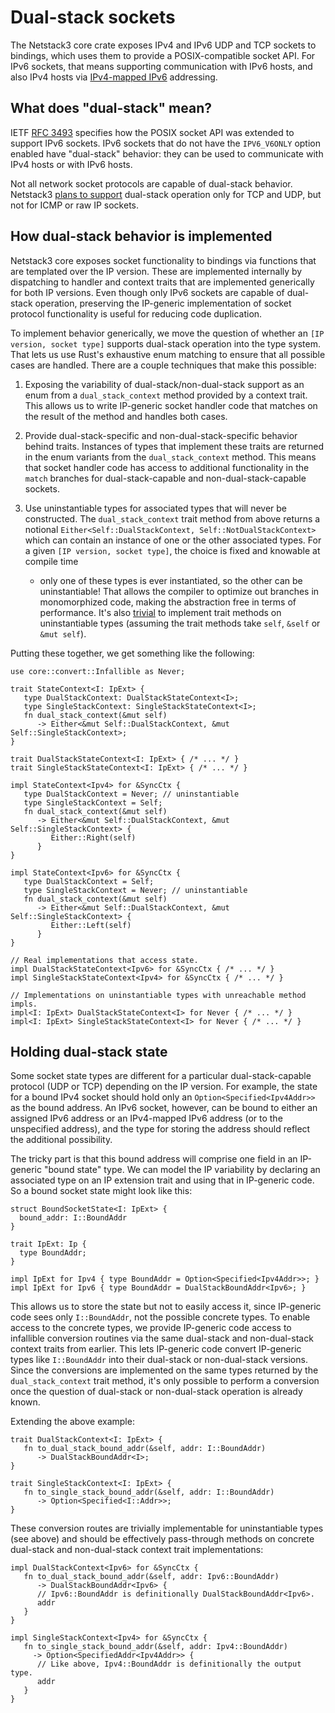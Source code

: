 # Dual-stack sockets

The Netstack3 core crate exposes IPv4 and IPv6 UDP and TCP sockets to bindings,
which uses them to provide a POSIX-compatible socket API. For IPv6 sockets, that
means supporting communication with IPv6 hosts, and also IPv4 hosts via
[IPv4-mapped IPv6] addressing.

## What does "dual-stack" mean?

IETF [RFC 3493] specifies how the POSIX socket API was extended to support
IPv6 sockets. IPv6 sockets that do not have the `IPV6_V6ONLY` option enabled
have "dual-stack" behavior: they can be used to communicate with IPv4 hosts or
with IPv6 hosts.

Not all network socket protocols are capable of dual-stack behavior. Netstack3
[plans to support](https://fxbug.dev/42095034) dual-stack operation only for TCP
and UDP, but not for ICMP or raw IP sockets.

## How dual-stack behavior is implemented

Netstack3 core exposes socket functionality to bindings via functions that are
templated over the IP version. These are implemented internally by dispatching
to handler and context traits that are implemented generically for both IP
versions. Even though only IPv6 sockets are capable of dual-stack operation,
preserving the IP-generic implementation of socket protocol functionality is
useful for reducing code duplication.

To implement behavior generically, we move the question of whether an
`[IP version, socket type]` supports dual-stack operation into the type system.
That lets us use Rust's exhaustive enum matching to ensure that all possible
cases are handled. There are a couple techniques that make this possible:

1. Exposing the variability of dual-stack/non-dual-stack support as an enum from
   a `dual_stack_context` method provided by a context trait. This allows us to
   write IP-generic socket handler code that matches on the result of the method
   and handles both cases.

2. Provide dual-stack-specific and non-dual-stack-specific behavior behind
   traits. Instances of types that implement these traits are returned in the
   enum variants from the `dual_stack_context` method. This means that socket
   handler code has access to additional functionality in the `match` branches
   for dual-stack-capable and non-dual-stack-capable sockets.

3. Use uninstantiable types for associated types that will never be constructed.
   The `dual_stack_context` trait method from above returns a notional
   `Either<Self::DualStackContext, Self::NotDualStackContext>` which can contain
   an instance of one or the other associated types. For a given
   `[IP version, socket type]`, the choice is fixed and knowable at compile time
   - only one of these types is ever instantiated, so the other can be
   uninstantiable! That allows the compiler to optimize out branches in
   monomorphized code, making the abstraction free in terms of performance. It's
   also [trivial][UnreachableExt] to implement trait methods on uninstantiable
   types (assuming the trait methods take `self`, `&self` or `&mut self`).

Putting these together, we get something like the following:
```
use core::convert::Infallible as Never;

trait StateContext<I: IpExt> {
   type DualStackContext: DualStackStateContext<I>;
   type SingleStackContext: SingleStackStateContext<I>;
   fn dual_stack_context(&mut self)
      -> Either<&mut Self::DualStackContext, &mut Self::SingleStackContext>;
}

trait DualStackStateContext<I: IpExt> { /* ... */ }
trait SingleStackStateContext<I: IpExt> { /* ... */ }

impl StateContext<Ipv4> for &SyncCtx {
   type DualStackContext = Never; // uninstantiable
   type SingleStackContext = Self;
   fn dual_stack_context(&mut self)
      -> Either<&mut Self::DualStackContext, &mut Self::SingleStackContext> {
         Either::Right(self)
      }
}

impl StateContext<Ipv6> for &SyncCtx {
   type DualStackContext = Self;
   type SingleStackContext = Never; // uninstantiable
   fn dual_stack_context(&mut self)
      -> Either<&mut Self::DualStackContext, &mut Self::SingleStackContext> {
         Either::Left(self)
      }
}

// Real implementations that access state.
impl DualStackStateContext<Ipv6> for &SyncCtx { /* ... */ }
impl SingleStackStateContext<Ipv4> for &SyncCtx { /* ... */ }

// Implementations on uninstantiable types with unreachable method impls.
impl<I: IpExt> DualStackStateContext<I> for Never { /* ... */ }
impl<I: IpExt> SingleStackStateContext<I> for Never { /* ... */ }
```

## Holding dual-stack state

Some socket state types are different for a particular dual-stack-capable
protocol (UDP or TCP) depending on the IP version. For example, the state for a
bound IPv4 socket should hold only an `Option<Specified<Ipv4Addr>>` as the bound
address. An IPv6 socket, however, can be bound to either an assigned IPv6
address or an IPv4-mapped IPv6 address (or to the unspecified address), and the
type for storing the address should reflect the additional possibility.

The tricky part is that this bound address will comprise one field in an
IP-generic "bound state" type. We can model the IP variability by declaring an
associated type on an IP extension trait and using that in IP-generic code. So a
bound socket state might look like this:
```
struct BoundSocketState<I: IpExt> {
  bound_addr: I::BoundAddr
}

trait IpExt: Ip {
  type BoundAddr;
}

impl IpExt for Ipv4 { type BoundAddr = Option<Specified<Ipv4Addr>>; }
impl IpExt for Ipv6 { type BoundAddr = DualStackBoundAddr<Ipv6>; }
```

This allows us to store the state but not to easily access it, since IP-generic
code sees only `I::BoundAddr`, not the possible concrete types. To enable access
to the concrete types, we provide IP-generic code access to infallible
conversion routines via the same dual-stack and non-dual-stack context traits
from earlier. This lets IP-generic code convert IP-generic types like
`I::BoundAddr` into their dual-stack or non-dual-stack versions. Since the
conversions are implemented on the same types returned by the
`dual_stack_context` trait method, it's only possible to perform a conversion
once the question of dual-stack or non-dual-stack operation is already known.

Extending the above example:
```
trait DualStackContext<I: IpExt> {
   fn to_dual_stack_bound_addr(&self, addr: I::BoundAddr)
      -> DualStackBoundAddr<I>;
}

trait SingleStackContext<I: IpExt> {
   fn to_single_stack_bound_addr(&self, addr: I::BoundAddr)
      -> Option<Specified<I::Addr>>;
}
```

These conversion routes are trivially implementable for uninstantiable types
(see above) and should be effectively pass-through methods on concrete
dual-stack and non-dual-stack context trait implementations:

```
impl DualStackContext<Ipv6> for &SyncCtx {
   fn to_dual_stack_bound_addr(&self, addr: Ipv6::BoundAddr)
      -> DualStackBoundAddr<Ipv6> {
      // Ipv6::BoundAddr is definitionally DualStackBoundAddr<Ipv6>.
      addr
   }
}

impl SingleStackContext<Ipv4> for &SyncCtx {
   fn to_single_stack_bound_addr(&self, addr: Ipv4::BoundAddr)
     -> Option<SpecifiedAddr<Ipv4Addr>> {
      // Like above, Ipv4::BoundAddr is definitionally the output type.
      addr
   }
}
```

[IPv4-mapped IPv6]: https://en.wikipedia.org/wiki/IPv6#IPv4-mapped_IPv6_addresses
[RFC 3493]: https://datatracker.ietf.org/doc/html/rfc3493
[`core::convert::Infallible`]: https://doc.rust-lang.org/std/convert/enum.Infallible.html
[UnreachableExt]: https://fuchsia-docs.firebaseapp.com/rust/explicit/trait.UnreachableExt.html
